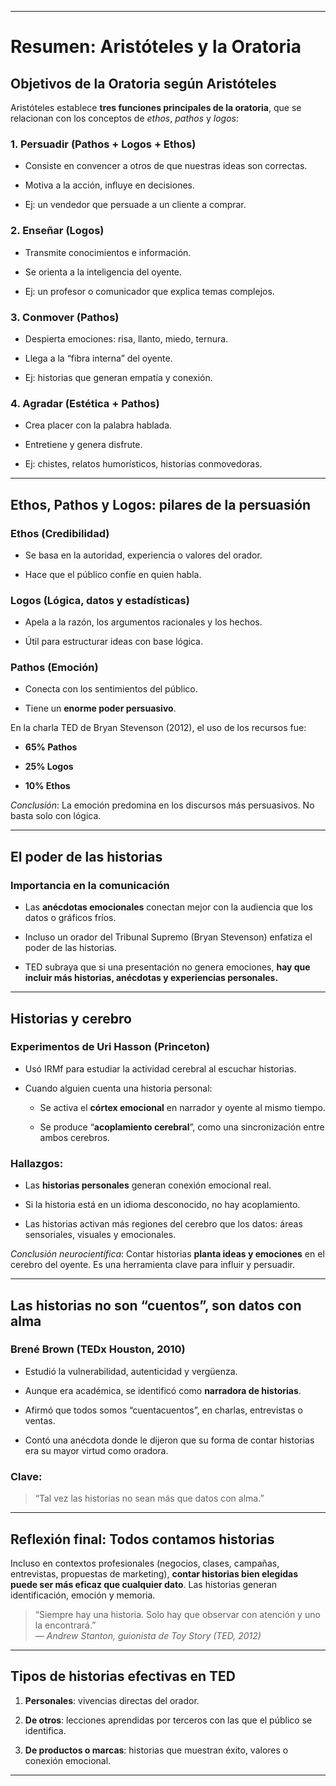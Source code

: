 -- -
# **Resumen: Aristóteles y la Oratoria**

## Objetivos de la Oratoria según Aristóteles

Aristóteles establece **tres funciones principales de la oratoria**, que se relacionan con los conceptos de _ethos_, _pathos_ y _logos_:

### 1. **Persuadir (Pathos + Logos + Ethos)**

- Consiste en convencer a otros de que nuestras ideas son correctas.
    
- Motiva a la acción, influye en decisiones.
    
- Ej: un vendedor que persuade a un cliente a comprar.
    

### 2. **Enseñar (Logos)**

- Transmite conocimientos e información.
    
- Se orienta a la inteligencia del oyente.
    
- Ej: un profesor o comunicador que explica temas complejos.
    

### 3. **Conmover (Pathos)**

- Despierta emociones: risa, llanto, miedo, ternura.
    
- Llega a la “fibra interna” del oyente.
    
- Ej: historias que generan empatía y conexión.
    

### 4. **Agradar (Estética + Pathos)**

- Crea placer con la palabra hablada.
    
- Entretiene y genera disfrute.
    
- Ej: chistes, relatos humorísticos, historias conmovedoras.
    

---

## **Ethos, Pathos y Logos: pilares de la persuasión**

### **Ethos (Credibilidad)**

- Se basa en la autoridad, experiencia o valores del orador.
    
- Hace que el público confíe en quien habla.
    

### **Logos (Lógica, datos y estadísticas)**

- Apela a la razón, los argumentos racionales y los hechos.
    
- Útil para estructurar ideas con base lógica.
    

### **Pathos (Emoción)**

- Conecta con los sentimientos del público.
    
- Tiene un **enorme poder persuasivo**.
    

En la charla TED de Bryan Stevenson (2012), el uso de los recursos fue:

- **65% Pathos**
    
- **25% Logos**
    
- **10% Ethos**
    

_Conclusión_: La emoción predomina en los discursos más persuasivos. No basta solo con lógica.

---

## El poder de las historias

### Importancia en la comunicación

- Las **anécdotas emocionales** conectan mejor con la audiencia que los datos o gráficos fríos.
    
- Incluso un orador del Tribunal Supremo (Bryan Stevenson) enfatiza el poder de las historias.
    
- TED subraya que si una presentación no genera emociones, **hay que incluir más historias, anécdotas y experiencias personales.**
    

---

## Historias y cerebro

### Experimentos de Uri Hasson (Princeton)

- Usó IRMf para estudiar la actividad cerebral al escuchar historias.
    
- Cuando alguien cuenta una historia personal:
    
    - Se activa el **córtex emocional** en narrador y oyente al mismo tiempo.
        
    - Se produce “**acoplamiento cerebral**”, como una sincronización entre ambos cerebros.
        

### Hallazgos:

- Las **historias personales** generan conexión emocional real.
    
- Si la historia está en un idioma desconocido, no hay acoplamiento.
    
- Las historias activan más regiones del cerebro que los datos: áreas sensoriales, visuales y emocionales.
    

_Conclusión neurocientífica_: Contar historias **planta ideas y emociones** en el cerebro del oyente. Es una herramienta clave para influir y persuadir.

---

## Las historias no son “cuentos”, son datos con alma

### Brené Brown (TEDx Houston, 2010)

- Estudió la vulnerabilidad, autenticidad y vergüenza.
    
- Aunque era académica, se identificó como **narradora de historias**.
    
- Afirmó que todos somos “cuentacuentos”, en charlas, entrevistas o ventas.
    
- Contó una anécdota donde le dijeron que su forma de contar historias era su mayor virtud como oradora.
    
### Clave:

> “Tal vez las historias no sean más que datos con alma.”

---

## Reflexión final: Todos contamos historias

Incluso en contextos profesionales (negocios, clases, campañas, entrevistas, propuestas de marketing), **contar historias bien elegidas puede ser más eficaz que cualquier dato**. Las historias generan identificación, emoción y memoria.

> “Siempre hay una historia. Solo hay que observar con atención y uno la encontrará.”  
> — _Andrew Stanton, guionista de Toy Story (TED, 2012)_

---

## Tipos de historias efectivas en TED

1. **Personales**: vivencias directas del orador.
    
2. **De otros**: lecciones aprendidas por terceros con las que el público se identifica.
    
3. **De productos o marcas**: historias que muestran éxito, valores o conexión emocional.
    

---
